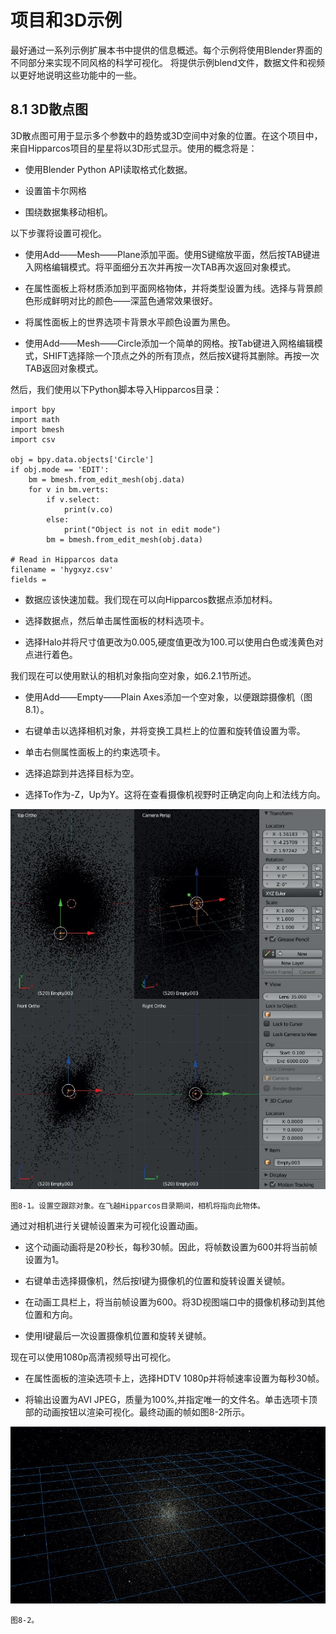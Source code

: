# 项目和3D示例

最好通过一系列示例扩展本书中提供的信息概述。每个示例将使用Blender界面的不同部分来实现不同风格的科学可视化。
将提供示例blend文件，数据文件和视频以更好地说明这些功能中的一些。

## 8.1 3D散点图

3D散点图可用于显示多个参数中的趋势或3D空间中对象的位置。在这个项目中，来自Hipparcos项目的星星将以3D形式显示。使用的概念将是：

*   使用Blender Python API读取格式化数据。

*   设置笛卡尔网格

*   围绕数据集移动相机。

以下步骤将设置可视化。

*   使用Add——Mesh——Plane添加平面。使用S键缩放平面，然后按TAB键进入网格编辑模式。将平面细分五次并再按一次TAB再次返回对象模式。

*   在属性面板上将材质添加到平面网格物体，并将类型设置为线。选择与背景颜色形成鲜明对比的颜色——深蓝色通常效果很好。

*   将属性面板上的世界选项卡背景水平颜色设置为黑色。

*   使用Add——Mesh——Circle添加一个简单的网格。按Tab键进入网格编辑模式，SHIFT选择除一个顶点之外的所有顶点，然后按X键将其删除。再按一次TAB返回对象模式。

然后，我们使用以下Python脚本导入Hipparcos目录：

    import bpy
    import math
    import bmesh
    import csv
    
    obj = bpy.data.objects['Circle']
    if obj.mode == 'EDIT':
        bm = bmesh.from_edit_mesh(obj.data)
        for v in bm.verts:
            if v.select:
                print(v.co)
            else: 
                print("Object is not in edit mode")
            bm = bmesh.from_edit_mesh(obj.data)
            
    # Read in Hipparcos data
    filename = 'hygxyz.csv'
    fields = 
    
*   数据应该快速加载。我们现在可以向Hipparcos数据点添加材料。 

*   选择数据点，然后单击属性面板的材料选项卡。

*   选择Halo并将尺寸值更改为0.005,硬度值更改为100.可以使用白色或浅黄色对点进行着色。

我们现在可以使用默认的相机对象指向空对象，如6.2.1节所述。

*   使用Add——Empty——Plain Axes添加一个空对象，以便跟踪摄像机（图8.1）。
 
*   右键单击以选择相机对象，并将变换工具栏上的位置和旋转值设置为零。

*   单击右侧属性面板上的约束选项卡。

*   选择追踪到并选择目标为空。

*   选择To作为-Z，Up为Y。这将在查看摄像机视野时正确定向向上和法线方向。

![](https://github.com/BlenderCN/blenderTutorial/blob/master/mDrivEngine/3DScientificVisualizationWithBelender/8-1.png?raw=true)

    图8-1。设置空跟踪对象。在飞越Hipparcos目录期间，相机将指向此物体。
    
通过对相机进行关键帧设置来为可视化设置动画。

*   这个动画动画将是20秒长，每秒30帧。因此，将帧数设置为600并将当前帧设置为1。

*   右键单击选择摄像机，然后按I键为摄像机的位置和旋转设置关键帧。

*   在动画工具栏上，将当前帧设置为600。将3D视图端口中的摄像机移动到其他位置和方向。

*   使用I键最后一次设置摄像机位置和旋转关键帧。

现在可以使用1080p高清视频导出可视化。

*   在属性面板的渲染选项卡上，选择HDTV 1080p并将帧速率设置为每秒30帧。   

*   将输出设置为AVI JPEG，质量为100%,并指定唯一的文件名。单击选项卡顶部的动画按钮以渲染可视化。最终动画的帧如图8-2所示。

![](https://github.com/BlenderCN/blenderTutorial/blob/master/mDrivEngine/3DScientificVisualizationWithBelender/8-2.png?raw=true)
    
    图8-2。
